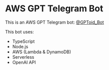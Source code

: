# AWS GPT Telegram Bot

This is an AWS GPT Telegram bot: [@GPToid_Bot](https://t.me/GPToid_Bot)

This bot uses:

- TypeScript
- Node.js
- AWS (Lambda & DynamoDB)
- Serverless
- OpenAI API
